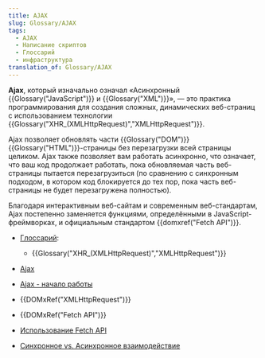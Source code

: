 ```yaml
---
title: AJAX
slug: Glossary/AJAX
tags:
  - AJAX
  - Написание скриптов
  - Глоссарий
  - инфраструктура
translation_of: Glossary/AJAX
---
```


**Ajax**, который изначально означал «Асинхронный {{Glossary("JavaScript")}} и {{Glossary("XML")}}», — это практика программирования для создания сложных, динамических веб-страниц с использованием технологии {{Glossary("XHR_(XMLHttpRequest)","XMLHttpRequest")}}.

Ajax позволяет обновлять части {{Glossary("DOM")}} {{Glossary("HTML")}}-страницы без перезагрузки всей страницы целиком. Ajax также позволяет вам работать асинхронно, что означает, что ваш код продолжает работать, пока обновляемая часть веб-страницы пытается перезагрузиться (по сравнению с синхронным подходом, в котором код блокируется до тех пор, пока часть веб-страницы не будет перезагружена полностью).

Благодаря интерактивным веб-сайтам и современным веб-стандартам, Ajax постепенно заменяется функциями, определёнными в JavaScript-фреймворках, и официальным стандартом {{domxref("Fetch API")}}.

- [Глоссарий](/ru/docs/Glossary):

  - {{Glossary("XHR_(XMLHttpRequest)","XMLHttpRequest")}}

- [Ajax](/ru/docs/Web/Guide/AJAX)
- [Ajax - начало работы](/ru/docs/Web/Guide/AJAX/Getting_Started)
- {{DOMxRef("XMLHttpRequest")}}
- {{DOMxRef("Fetch API")}}
- [Использование Fetch API](/ru/docs/Web/API/Fetch_API/Using_Fetch)
- [Синхронное vs. Асинхронное взаимодействие](http://peoplesofttutorial.com/difference-between-synchronous-and-asynchronous-messaging/)
